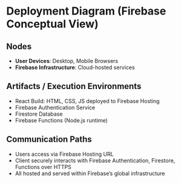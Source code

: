 # Deployment Diagram (Firebase Conceptual View)

## Nodes
- **User Devices**: Desktop, Mobile Browsers
- **Firebase Infrastructure**: Cloud-hosted services

## Artifacts / Execution Environments
- React Build: HTML, CSS, JS deployed to Firebase Hosting
- Firebase Authentication Service
- Firestore Database
- Firebase Functions (Node.js runtime)

## Communication Paths
- Users access via Firebase Hosting URL
- Client securely interacts with Firebase Authentication, Firestore, Functions over HTTPS
- All hosted and served within Firebase’s global infrastructure
